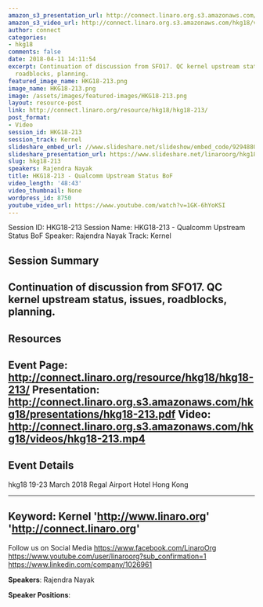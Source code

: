 ```yaml
---
amazon_s3_presentation_url: http://connect.linaro.org.s3.amazonaws.com/hkg18/presentations/hkg18-213.pdf
amazon_s3_video_url: http://connect.linaro.org.s3.amazonaws.com/hkg18/videos/hkg18-213.mp4
author: connect
categories:
- hkg18
comments: false
date: 2018-04-11 14:11:54
excerpt: Continuation of discussion from SFO17. QC kernel upstream status, issues,
  roadblocks, planning.
featured_image_name: HKG18-213.png
image_name: HKG18-213.png
image: /assets/images/featured-images/HKG18-213.png
layout: resource-post
link: http://connect.linaro.org/resource/hkg18/hkg18-213/
post_format:
- Video
session_id: HKG18-213
session_track: Kernel
slideshare_embed_url: //www.slideshare.net/slideshow/embed_code/92948801
slideshare_presentation_url: https://www.slideshare.net/linaroorg/hkg18213-qualcomm-upstream-status-bof
slug: hkg18-213
speakers: Rajendra Nayak
title: HKG18-213 - Qualcomm Upstream Status BoF
video_length: '48:43'
video_thumbnail: None
wordpress_id: 8750
youtube_video_url: https://www.youtube.com/watch?v=1GK-6hYoKSI
---
```


Session ID: HKG18-213
Session Name: HKG18-213 - Qualcomm Upstream Status BoF
Speaker: Rajendra Nayak
Track: Kernel


## Session Summary
Continuation of discussion from SFO17. QC kernel upstream status, issues, roadblocks, planning.
---------------------------------------------------
## Resources
Event Page: http://connect.linaro.org/resource/hkg18/hkg18-213/
Presentation: http://connect.linaro.org.s3.amazonaws.com/hkg18/presentations/hkg18-213.pdf
Video: http://connect.linaro.org.s3.amazonaws.com/hkg18/videos/hkg18-213.mp4
 ---------------------------------------------------
## Event Details
hkg18
19-23 March 2018
Regal Airport Hotel Hong Kong

---------------------------------------------------
Keyword: Kernel
'http://www.linaro.org'
'http://connect.linaro.org'
---------------------------------------------------
Follow us on Social Media
https://www.facebook.com/LinaroOrg
https://www.youtube.com/user/linaroorg?sub_confirmation=1
https://www.linkedin.com/company/1026961

**Speakers**: Rajendra Nayak

**Speaker Positions**:
